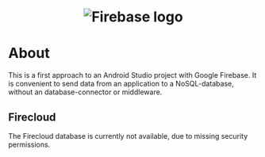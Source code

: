 <h1 align="center">
  <img src="https://www.gstatic.com/devrel-devsite/prod/v172e5dffd78b32f4b12f8112b00e940d4993af48229fac5346097b33edb0f543/firebase/images/lockup.png" alt="Firebase logo">
</h1>

# About
This is a first approach to an Android Studio project with Google Firebase. It is convenient to send data from an application to a NoSQL-database, without an database-connector or middleware.

## Firecloud
The Firecloud database is currently not available, due to missing security permissions.
